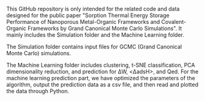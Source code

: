 
This GitHub repository is only intended for the related code and data designed for the public paper "Sorption Thermal Energy Storage Performance of Nanoporous Metal-Organic Frameworks and Covalent-Organic Frameworks by Grand Canonical Monte Carlo Simulations". It mainly includes the Simulation folder and the Machine Learning folder.

The Simulation folder contains input files for GCMC (Grand Canonical Monte Carlo) simulations.

The Machine Learning folder includes clustering, t-SNE classification, PCA dimensionality reduction, and prediction for ΔW, <ΔadsH>, and Qed. For the machine learning prediction part, we have optimized the parameters of the algorithm, output the prediction data as a csv file, and then read and plotted the data through Python.
